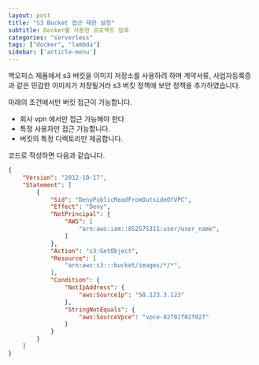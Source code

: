 ```yaml
---
layout: post
title: "S3 Bucket 접근 제한 설정"
subtitle: Docker를 사용한 프로젝트 압축
categories: "serverless"
tags: ["docker", "lambda"]
sidebar: ['article-menu']
---
```


백오피스 제품에서 s3 버킷을 이미지 저장소를 사용하려 하며
계약서류, 사업자등록증과 같은 민감한 이미지가 저장될거라 s3 버킷 정책에 보안 정책을 추가하였습니다.

아래의 조건에서만 버킷 접근이 가능합니다.
- 회사 vpn 에서만 접근 가능해야 한다
- 특정 사용자만 접근 가능합니다.
- 버킷의 특정 디렉토리만 제공합니다.

코드로 작성하면 다음과 같습니다.
``` json
{
    "Version": "2012-10-17",
    "Statement": [
        {
            "Sid": "DenyPublicReadFromOutsideOfVPC",
            "Effect": "Deny",
            "NotPrincipal": {
                "AWS": [
                    "arn:aws:iam::852575311:user/user_name",
                ]
            },
            "Action": "s3:GetObject",
            "Resource": [
                "arn:aws:s3:::bucket/images/*/*",
            ],
            "Condition": {
                "NotIpAddress": {
                    "aws:SourceIp": "58.123.3.123"
                },
                "StringNotEquals": {
                    "aws:SourceVpce": "vpce-02f02f02f02f"
                }
            }
        }
    ]
}
```
